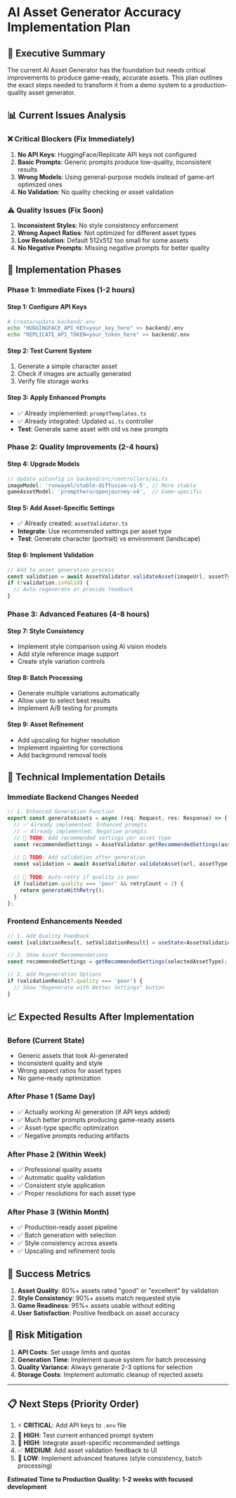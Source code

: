 # AI Asset Generator Accuracy Implementation Plan

## 🎯 **Executive Summary**

The current AI Asset Generator has the foundation but needs critical improvements to produce game-ready, accurate assets. This plan outlines the exact steps needed to transform it from a demo system to a production-quality asset generator.

## 📊 **Current Issues Analysis**

### ❌ **Critical Blockers (Fix Immediately)**
1. **No API Keys**: HuggingFace/Replicate API keys not configured
2. **Basic Prompts**: Generic prompts produce low-quality, inconsistent results
3. **Wrong Models**: Using general-purpose models instead of game-art optimized ones
4. **No Validation**: No quality checking or asset validation

### ⚠️ **Quality Issues (Fix Soon)**
1. **Inconsistent Styles**: No style consistency enforcement
2. **Wrong Aspect Ratios**: Not optimized for different asset types
3. **Low Resolution**: Default 512x512 too small for some assets
4. **No Negative Prompts**: Missing negative prompts for better quality

## 🚀 **Implementation Phases**

### **Phase 1: Immediate Fixes (1-2 hours)**

#### Step 1: Configure API Keys
```bash
# Create/update backend/.env
echo "HUGGINGFACE_API_KEY=your_key_here" >> backend/.env
echo "REPLICATE_API_TOKEN=your_token_here" >> backend/.env
```

#### Step 2: Test Current System
1. Generate a simple character asset
2. Check if images are actually generated
3. Verify file storage works

#### Step 3: Apply Enhanced Prompts
- ✅ Already implemented: `promptTemplates.ts`
- ✅ Already integrated: Updated `ai.ts` controller
- **Test**: Generate same asset with old vs new prompts

### **Phase 2: Quality Improvements (2-4 hours)**

#### Step 4: Upgrade Models
```typescript
// Update aiConfig in backend/src/controllers/ai.ts
imageModel: 'runwayml/stable-diffusion-v1-5', // More stable
gameAssetModel: 'prompthero/openjourney-v4',  // Game-specific
```

#### Step 5: Add Asset-Specific Settings
- ✅ Already created: `assetValidator.ts`
- **Integrate**: Use recommended settings per asset type
- **Test**: Generate character (portrait) vs environment (landscape)

#### Step 6: Implement Validation
```typescript
// Add to asset generation process
const validation = await AssetValidator.validateAsset(imageUrl, assetType, style);
if (!validation.isValid) {
  // Auto-regenerate or provide feedback
}
```

### **Phase 3: Advanced Features (4-8 hours)**

#### Step 7: Style Consistency
- Implement style comparison using AI vision models
- Add style reference image support
- Create style variation controls

#### Step 8: Batch Processing
- Generate multiple variations automatically
- Allow user to select best results
- Implement A/B testing for prompts

#### Step 9: Asset Refinement
- Add upscaling for higher resolution
- Implement inpainting for corrections
- Add background removal tools

## 🔧 **Technical Implementation Details**

### **Immediate Backend Changes Needed**

```typescript
// 1. Enhanced Generation Function
export const generateAssets = async (req: Request, res: Response) => {
  // ✅ Already implemented: Enhanced prompts
  // ✅ Already implemented: Negative prompts
  // 🔄 TODO: Add recommended settings per asset type
  const recommendedSettings = AssetValidator.getRecommendedSettings(assetType);
  
  // 🔄 TODO: Add validation after generation
  const validation = await AssetValidator.validateAsset(url, assetType, style);
  
  // 🔄 TODO: Auto-retry if quality is poor
  if (validation.quality === 'poor' && retryCount < 2) {
    return generateWithRetry();
  }
};
```

### **Frontend Enhancements Needed**

```typescript
// 1. Add Quality Feedback
const [validationResult, setValidationResult] = useState<AssetValidationResult | null>(null);

// 2. Show Asset Recommendations
const recommendedSettings = getRecommendedSettings(selectedAssetType);

// 3. Add Regeneration Options
if (validationResult?.quality === 'poor') {
  // Show "Regenerate with Better Settings" button
}
```

## 📈 **Expected Results After Implementation**

### **Before (Current State)**
- Generic assets that look AI-generated
- Inconsistent quality and style
- Wrong aspect ratios for asset types
- No game-ready optimization

### **After Phase 1** (Same Day)
- ✅ Actually working AI generation (if API keys added)
- ✅ Much better prompts producing game-ready assets
- ✅ Asset-type specific optimization
- ✅ Negative prompts reducing artifacts

### **After Phase 2** (Within Week)
- ✅ Professional quality assets
- ✅ Automatic quality validation
- ✅ Consistent style application
- ✅ Proper resolutions for each asset type

### **After Phase 3** (Within Month)
- ✅ Production-ready asset pipeline
- ✅ Batch generation with selection
- ✅ Style consistency across assets
- ✅ Upscaling and refinement tools

## 🎯 **Success Metrics**

1. **Asset Quality**: 80%+ assets rated "good" or "excellent" by validation
2. **Style Consistency**: 90%+ assets match requested style
3. **Game Readiness**: 95%+ assets usable without editing
4. **User Satisfaction**: Positive feedback on asset accuracy

## 🚨 **Risk Mitigation**

1. **API Costs**: Set usage limits and quotas
2. **Generation Time**: Implement queue system for batch processing
3. **Quality Variance**: Always generate 2-3 options for selection
4. **Storage Costs**: Implement automatic cleanup of rejected assets

---

## 📋 **Next Steps (Priority Order)**

1. ⚡ **CRITICAL**: Add API keys to `.env` file
2. 🔧 **HIGH**: Test current enhanced prompt system
3. 🎨 **HIGH**: Integrate asset-specific recommended settings
4. ✅ **MEDIUM**: Add asset validation feedback to UI
5. 🚀 **LOW**: Implement advanced features (style consistency, batch processing)

**Estimated Time to Production Quality: 1-2 weeks with focused development**
